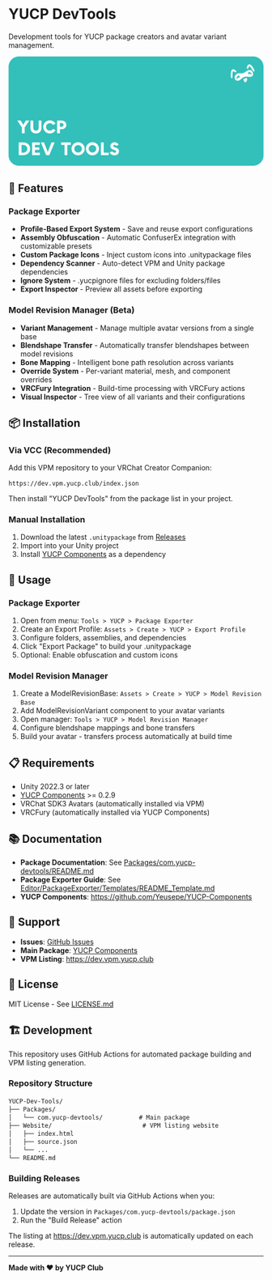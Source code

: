 # YUCP DevTools

Development tools for YUCP package creators and avatar variant management.

![YUCP DevTools](Website/banner.png)

## 🚀 Features

### Package Exporter
- **Profile-Based Export System** - Save and reuse export configurations
- **Assembly Obfuscation** - Automatic ConfuserEx integration with customizable presets
- **Custom Package Icons** - Inject custom icons into .unitypackage files
- **Dependency Scanner** - Auto-detect VPM and Unity package dependencies
- **Ignore System** - .yucpignore files for excluding folders/files
- **Export Inspector** - Preview all assets before exporting

### Model Revision Manager (Beta)
- **Variant Management** - Manage multiple avatar versions from a single base
- **Blendshape Transfer** - Automatically transfer blendshapes between model revisions
- **Bone Mapping** - Intelligent bone path resolution across variants
- **Override System** - Per-variant material, mesh, and component overrides
- **VRCFury Integration** - Build-time processing with VRCFury actions
- **Visual Inspector** - Tree view of all variants and their configurations

## 📦 Installation

### Via VCC (Recommended)

Add this VPM repository to your VRChat Creator Companion:
```
https://dev.vpm.yucp.club/index.json
```

Then install "YUCP DevTools" from the package list in your project.

### Manual Installation

1. Download the latest `.unitypackage` from [Releases](https://github.com/Yeusepe/YUCP-Dev-Tools/releases)
2. Import into your Unity project
3. Install [YUCP Components](https://vpm.yucp.club) as a dependency

## 🔧 Usage

### Package Exporter

1. Open from menu: `Tools > YUCP > Package Exporter`
2. Create an Export Profile: `Assets > Create > YUCP > Export Profile`
3. Configure folders, assemblies, and dependencies
4. Click "Export Package" to build your .unitypackage
5. Optional: Enable obfuscation and custom icons

### Model Revision Manager

1. Create a ModelRevisionBase: `Assets > Create > YUCP > Model Revision Base`
2. Add ModelRevisionVariant component to your avatar variants
3. Open manager: `Tools > YUCP > Model Revision Manager`
4. Configure blendshape mappings and bone transfers
5. Build your avatar - transfers process automatically at build time

## 📋 Requirements

- Unity 2022.3 or later
- [YUCP Components](https://vpm.yucp.club) >= 0.2.9
- VRChat SDK3 Avatars (automatically installed via VPM)
- VRCFury (automatically installed via YUCP Components)

## 📚 Documentation

- **Package Documentation**: See [Packages/com.yucp-devtools/README.md](Packages/com.yucp-devtools/README.md)
- **Package Exporter Guide**: See [Editor/PackageExporter/Templates/README_Template.md](Packages/com.yucp-devtools/Editor/PackageExporter/Templates/README_Template.md)
- **YUCP Components**: https://github.com/Yeusepe/YUCP-Components

## 🤝 Support

- **Issues**: [GitHub Issues](https://github.com/Yeusepe/YUCP-Dev-Tools/issues)
- **Main Package**: [YUCP Components](https://github.com/Yeusepe/YUCP-Components)
- **VPM Listing**: https://dev.vpm.yucp.club

## 📄 License

MIT License - See [LICENSE.md](Packages/com.yucp-devtools/LICENSE.md)

## 🏗️ Development

This repository uses GitHub Actions for automated package building and VPM listing generation.

### Repository Structure
```
YUCP-Dev-Tools/
├── Packages/
│   └── com.yucp-devtools/          # Main package
├── Website/                         # VPM listing website
│   ├── index.html
│   ├── source.json
│   └── ...
└── README.md
```

### Building Releases

Releases are automatically built via GitHub Actions when you:
1. Update the version in `Packages/com.yucp-devtools/package.json`
2. Run the "Build Release" action

The listing at https://dev.vpm.yucp.club is automatically updated on each release.

---

**Made with ❤️ by YUCP Club**

